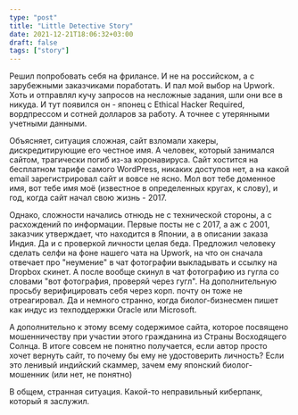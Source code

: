```yaml
---
type: "post"
title: "Little Detective Story"
date: 2021-12-21T18:06:32+03:00
draft: false
tags: ["story"]
---
```


Решил попробовать себя на фрилансе. И не на российском, а с зарубежными заказчиками поработать. И пал мой выбор на Upwork.
Хоть и отправлял кучу запросов на несложные задания, шли они все в никуда. И тут появился он - японец с Ethical Hacker Required, вордпрессом и сотней долларов за работу. А точнее с утерянными учетными данными.

Объясняет, ситуация сложная, сайт взломали хакеры, дискредитирующие его честное имя. А человек, который занимался сайтом, трагически погиб из-за коронавируса. Сайт хостится на бесплатном тарифе самого WordPress, никаких доступов нет, а на какой email зарегистрировал сайт и вовсе не ясно. Мол вот тебе доменное имя, вот тебе имя моё (известное в определенных кругах, к слову), и год, когда сайт начал свою жизнь - 2017.

Однако, сложности начались отнюдь не с технической стороны, а с расхождений по информации. Первые посты не с 2017, а аж с 2001, заказчик утверждает, что находится в Японии, а в описании заказа Индия. Да и с проверкой личности целая беда. Предложил человеку сделать селфи на фоне нашего чата на Upwork, на что он сначала отвечает про "неумение" в чат фотографии выкладывать и ссылку на Dropbox скинет. А после вообще скинул в чат фотографию из гугла со словами "вот фотография, проверяй через гугл". На дополнительную просьбу верифицировать себя через корп. почту он тоже не отреагировал.
Да и немного странно, когда биолог-бизнесмен пишет как индус из техподдержки Oracle или Microsoft.

А дополнительно к этому всему содержимое сайта, которое посвящено мошенничеству при участии этого гражданина из Страны Восходящего Солнца.
В итоге совсем не понятно получается, если автор просто хочет вернуть сайт, то почему бы ему не удостоверить личность?
Если это ленивый индийский скаммер, зачем ему японский биолог-мошенник (или нет, не понятно)

В общем, странная ситуация. Какой-то неправильный киберпанк, который я заслужил.
